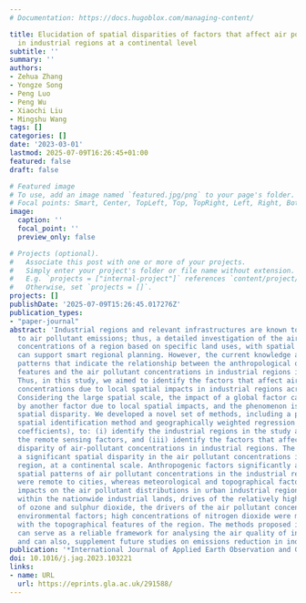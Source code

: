 ```yaml
---
# Documentation: https://docs.hugoblox.com/managing-content/

title: Elucidation of spatial disparities of factors that affect air pollutant concentrations
  in industrial regions at a continental level
subtitle: ''
summary: ''
authors:
- Zehua Zhang
- Yongze Song
- Peng Luo
- Peng Wu
- Xiaochi Liu
- Mingshu Wang
tags: []
categories: []
date: '2023-03-01'
lastmod: 2025-07-09T16:26:45+01:00
featured: false
draft: false

# Featured image
# To use, add an image named `featured.jpg/png` to your page's folder.
# Focal points: Smart, Center, TopLeft, Top, TopRight, Left, Right, BottomLeft, Bottom, BottomRight.
image:
  caption: ''
  focal_point: ''
  preview_only: false

# Projects (optional).
#   Associate this post with one or more of your projects.
#   Simply enter your project's folder or file name without extension.
#   E.g. `projects = ["internal-project"]` references `content/project/deep-learning/index.md`.
#   Otherwise, set `projects = []`.
projects: []
publishDate: '2025-07-09T15:26:45.017276Z'
publication_types:
- "paper-journal"
abstract: 'Industrial regions and relevant infrastructures are known to contribute
  to air pollutant emissions; thus, a detailed investigation of the air pollutant
  concentrations of a region based on specific land uses, with spatial reasoning,
  can support smart regional planning. However, the current knowledge about the spatial
  patterns that indicate the relationship between the anthropological or environmental
  features and the air pollutant concentrations in industrial regions is limited.
  Thus, in this study, we aimed to identify the factors that affect air-pollutant
  concentrations due to local spatial impacts in industrial regions across Australia.
  Considering the large spatial scale, the impact of a global factor can be overwhelmed
  by another factor due to local spatial impacts, and the phenomenon is a kind of
  spatial disparity. We developed a novel set of methods, including a point-of-interests-based
  spatial identification method and geographically weighted regression (with standardised
  coefficients), to: (i) identify the industrial regions in the study area, (ii) collect
  the remote sensing factors, and (iii) identify the factors that affect the spatial
  disparity of air-pollutant concentrations in industrial regions. The results indicated
  a significant spatial disparity in the air pollutant concentrations in the industrial
  region, at a continental scale. Anthropogenic factors significantly affected the
  spatial patterns of air pollutant concentrations in the industrial regions that
  were remote to cities, whereas meteorological and topographical factors had significant
  impacts on the air pollutant distributions in urban industrial regions. Furthermore,
  within the nationwide industrial lands, drives of the relatively high concentrations
  of ozone and sulphur dioxide, the drivers of the air pollutant concentrations were
  environmental factors; high concentrations of nitrogen dioxide were more associated
  with the topographical features of the region. The methods proposed in this study
  can serve as a reliable framework for analysing the air quality of industrial regions
  and can also, supplement future studies on emissions reduction in industrial parks.'
publication: '*International Journal of Applied Earth Observation and Geoinformation*, 117'
doi: 10.1016/j.jag.2023.103221
links:
- name: URL
  url: https://eprints.gla.ac.uk/291588/
---
```

